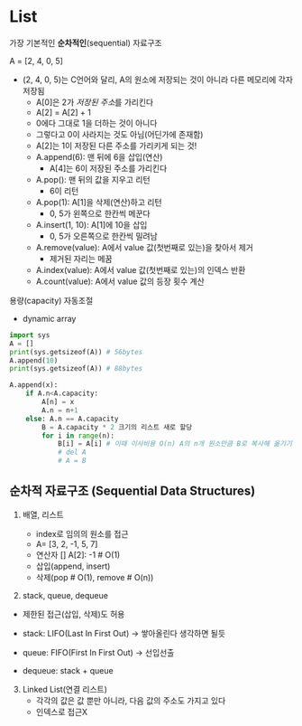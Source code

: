 # List

가장 기본적인 **순차적인**(sequential) 자료구조



A = [2, 4, 0, 5]

- (2, 4, 0, 5)는 C언어와 달리, A의 원소에 저장되는 것이 아니라 다른 메모리에 각자 저장됨
  - A[0]은 2가 *저장된 주소*를 가리킨다
  - A[2] = A[2] + 1
  - 0에다 그대로 1을 더하는 것이 아니다
  - 그렇다고 0이 사라지는 것도 아님(어딘가에 존재함)
  - A[2]는 1이 저장된 다른 주소를 가리키게 되는 것!
  - A.append(6): 맨 뒤에 6을 삽입(연산)
    - A[4]는 6이 저장된 주소를 가리킨다
  - A.pop(): 맨 뒤의 값을 지우고 리턴
    - 6이 리턴
  - A.pop(1): A[1]을 삭제(연산)하고 리턴
    - 0, 5가 왼쪽으로 한칸씩 메꾼다
  - A.insert(1, 10): A[1]에 10을 삽입
    - 0, 5가 오른쪽으로 한칸씩 밀려남
  - A.remove(value): A에서 value 값(첫번째로 있는)을 찾아서 제거
    - 제거된 자리는 메꿈
  - A.index(value): A에서 value 값(첫번째로 있는)의 인덱스 반환
  - A.count(value): A에서 value 값의 등장 횟수 계산





용량(capacity) 자동조절

- dynamic array

```python
import sys
A = []
print(sys.getsizeof(A)) # 56bytes
A.append(10)
print(sys.getsizeof(A)) # 88bytes
```

```python
A.append(x):
    if A.n<A.capacity:
        A[n] = x
        A.n = n+1
    else: A.n == A.capacity
        B = A.capacity * 2 크기의 리스트 새로 할당
        for i in range(n):
            B[i] = A[i] # 이때 이사비용 O(n) A의 n개 원소만큼 B로 복사해 옮기기 때문
            # del A
            # A = B
```









## 순차적 자료구조 (Sequential Data Structures)

1. 배열, 리스트

   - index로 임의의 원소를 접근
   - A= [3, 2, -1, 5, 7]
   - 연산자 [] A[2]: -1  # O(1)
   - 삽입(append, insert)
   - 삭제(pop # O(1), remove # O(n))

   

2.  stack, queue, dequeue

   - 제한된 접근(삽입, 삭제)도 허용

   - stack: LIFO(Last In First Out) -> 쌓아올린다 생각하면 될듯
   - queue: FIFO(First In First Out) -> 선입선출
   - dequeue: stack + queue



3. Linked List(연결 리스트)
   - 각각의 값은 값 뿐만 아니라, 다음 값의 주소도 가지고 있다
   - 인덱스로 접근X
